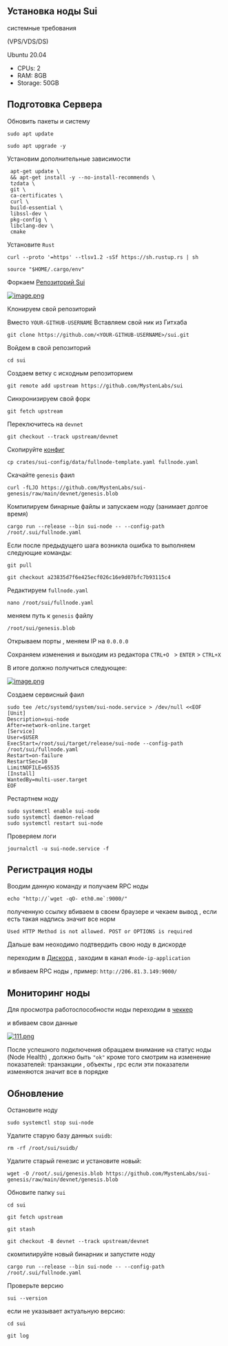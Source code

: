 ## Установка ноды Sui

  системные требования
 
  (VPS/VDS/DS) 
  
   Ubuntu 20.04
   
   - CPUs: 2
   - RAM: 8GB
   - Storage: 50GB
   
   
## Подготовка Сервера
  
   Обновить пакеты и систему

  ```
  sudo apt update 
  ```
    
  ``` 
  sudo apt upgrade -y
  ```
   

   Установим дополнительные зависимости

   ```
    apt-get update \
    && apt-get install -y --no-install-recommends \
    tzdata \
    git \
    ca-certificates \
    curl \
    build-essential \
    libssl-dev \
    pkg-config \
    libclang-dev \
    cmake 
  ```
    
   Установите ```Rust```
    
    
  ```
  curl --proto '=https' --tlsv1.2 -sSf https://sh.rustup.rs | sh
  ```
  
  
 ```
 source "$HOME/.cargo/env"
 ```
  
   
    
     
  Форкаем [Репозиторий Sui](https://github.com/MystenLabs/sui)
  
  
  [![image.png](https://i.postimg.cc/gkMwLbjP/image.png)](https://postimg.cc/crn1PjfD)
  
  
Клонируем свой репозиторий 

Вместо ```YOUR-GITHUB-USERNAME``` Вставляем свой ник из Гитхаба
  
 ```
 git clone https://github.com/<YOUR-GITHUB-USERNAME>/sui.git
 ```
 
 Войдем в свой репозиторий
 
 ```
 cd sui
 ```
 
 Создаем ветку с исходным репозиторием
 
 ```
 git remote add upstream https://github.com/MystenLabs/sui
 ```
 
 Синхронизируем свой форк
 
 ```
 git fetch upstream
 ```
 
 Переключитесь на ```devnet```
 
 ```
 git checkout --track upstream/devnet
 ```
 
 Скопируйте [конфиг](https://github.com/MystenLabs/sui/blob/main/crates/sui-config/data/fullnode-template.yaml) 
  
 ```
 cp crates/sui-config/data/fullnode-template.yaml fullnode.yaml
 ```
 
 Скачайте  ```genesis``` фаил
 
 ```
 curl -fLJO https://github.com/MystenLabs/sui-genesis/raw/main/devnet/genesis.blob
 ```
 
Компилируем бинарные файлы и запускаем ноду (занимает долгое время) 
 
 ```
cargo run --release --bin sui-node -- --config-path /root/.sui/fullnode.yaml
 ```
Если после предыдущего шага возникла ошибка то выполняем следующие команды:

```
git pull
```
```
git checkout a23835d7f6e425ecf026c16e9d07bfc7b93115c4
```

Редактируем ```fullnode.yaml```

```
nano /root/sui/fullnode.yaml
```
 
меняем путь к ```genesis``` файлу 

```/root/sui/genesis.blob```

Открываем порты , меняем IP на ```0.0.0.0```

Сохраняем изменения и выходим из редактора ```CTRL+O ``` > ```ENTER``` > ```CTRL+X```

В итоге должно получиться следующее:

[![image.png](https://i.postimg.cc/FHk8P8qt/image.png)](https://postimg.cc/yDBLxQsn) 


Создаем сервисный фаил

```
sudo tee /etc/systemd/system/sui-node.service > /dev/null <<EOF 
[Unit] 
Description=sui-node 
After=network-online.target 
[Service] 
User=$USER
ExecStart=/root/sui/target/release/sui-node --config-path /root/sui/fullnode.yaml
Restart=on-failure 
RestartSec=10 
LimitNOFILE=65535
[Install] 
WantedBy=multi-user.target 
EOF
```

Рестартнем ноду

```
sudo systemctl enable sui-node
sudo systemctl daemon-reload 
sudo systemctl restart sui-node
```

Проверяем логи
```
journalctl -u sui-node.service -f
```


## Регистрация ноды

Воодим данную команду и получаем RPC ноды

```
echo "http://`wget -qO- eth0.me`:9000/"
```
полученную ссылку вбиваем в своем браузере
и чекаем вывод , если есть такая надпись значит все норм

```Used HTTP Method is not allowed. POST or OPTIONS is required```

Дальше вам неоходимо подтвердить свою ноду в дискорде

переходим в [Дискорд](https://discord.gg/sui) , заходим в канал ```#node-ip-application```

и вбиваем RPC ноды , пример: ```http://206.81.3.149:9000/```


## Мониторинг ноды

Для просмотра работоспособности ноды переходим в [чеккер](https://node.sui.zvalid.com/)

и вбиваем свои данные

[![111.png](https://i.postimg.cc/mktGJmc1/111.png)](https://postimg.cc/YLKVmfzt)

После успешного подключения обращаем внимание на статус ноды (Node Health)  , должно быть ```"ok"```
кроме того смотрим на изменение показателей: транзакции , объекты , rpc если эти показатели изменяются значит все в порядке



## Обновление

 Остановите ноду
 
 ```
 sudo systemctl stop sui-node
 ```
 
 
 Удалите старую базу данных ```suidb```:

```
rm -rf /root/sui/suidb/
```

Удалите старый генезис и установите новый: 

```
wget -O /root/.sui/genesis.blob https://github.com/MystenLabs/sui-genesis/raw/main/devnet/genesis.blob
```

Обновите папку ```sui```
```
cd sui
```
```
git fetch upstream
```
```
git stash
```
```
git checkout -B devnet --track upstream/devnet
```

скомпилируйте новый бинарник и запустите ноду
```
cargo run --release --bin sui-node -- --config-path /root/.sui/fullnode.yaml
```

Проверьте версию
```
sui --version
```
если не указывает актуальную версию:
```
cd sui
```
```
git log
```














 


 


   


    
   
